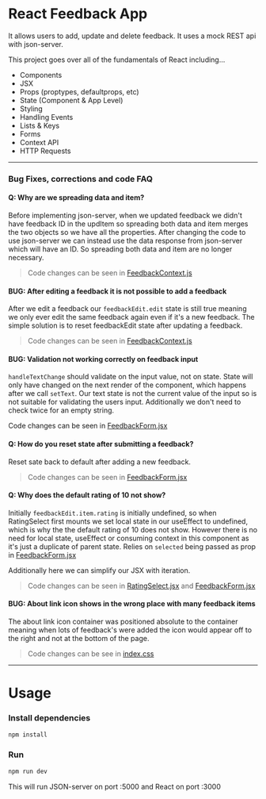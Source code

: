 # React Feedback App

It allows users to add, update and delete feedback. It uses a mock REST api with json-server.

This project goes over all of the fundamentals of React including...

- Components
- JSX
- Props (proptypes, defaultprops, etc)
- State (Component & App Level)
- Styling
- Handling Events
- Lists & Keys
- Forms
- Context API
- HTTP Requests

---

### Bug Fixes, corrections and code FAQ

#### Q: Why are we spreading data and item?

Before implementing json-server, when we updated feedback we didn't have feedback
ID in the updItem so spreading both data and item merges the two objects so we
have all the properties. After changing the code to use json-server we can instead use the
data response from json-server which will have an ID. So spreading both data and
item are no longer necessary.

> Code changes can be seen in [FeedbackContext.js](src/context/FeedbackContext.js#L62)

#### BUG: After editing a feedback it is not possible to add a feedback

After we edit a feedback our `feedbackEdit.edit` state is still true meaning we
only ever edit the same feedback again even if it's a new feedback.
The simple solution is to reset feedbackEdit state after updating a feedback.

> Code changes can be seen in [FeedbackContext.js](src/context/FeedbackContext.js#L65)

#### BUG: Validation not working correctly on feedback input

`handleTextChange` should validate on the input value, not on state.
State will only have changed on the next render of the component, which
happens after we call `setText`. Our text state is not the current value of
the input so is not suitable for validating the users input. Additionally we don't need to check twice for an empty string.

Code changes can be seen in [FeedbackForm.jsx](src/components/FeedbackForm.jsx#L24)

#### Q: How do you reset state after submitting a feedback?

Reset sate back to default after adding a new feedback.

> Code changes can be seen in [FeedbackForm.jsx](src/components/FeedbackForm.jsx#L57)

#### Q: Why does the default rating of 10 not show?

Initially `feedbackEdit.item.rating` is initially undefined, so when RatingSelect first mounts we set local state in our useEffect to undefined, which is why the the default rating of 10 does not show.
However there is no need for local state, useEffect or consuming context in this component as it's
just a duplicate of parent state. Relies on `selected` being passed as prop in [FeedbackForm.jsx](src/components/FeedbackForm.jsx#L64)

Additionally here we can simplify our JSX with iteration.

> Code changes can be seen in [RatingSelect.jsx](src/components/RatingSelect.jsx#L2) and [FeedbackForm.jsx](src/components/FeedbackForm.jsx#L64)

#### BUG: About link icon shows in the wrong place with many feedback items

The about link icon container was positioned
absolute to the container meaning when lots of feedback's were added the icon
would appear off to the right and not at the bottom of the page.

> Code changes can be see in [index.css](src/index.css#L188)

---

# Usage

### Install dependencies

```bash
npm install
```

### Run

```bash
npm run dev
```

This will run JSON-server on port :5000 and React on port :3000
